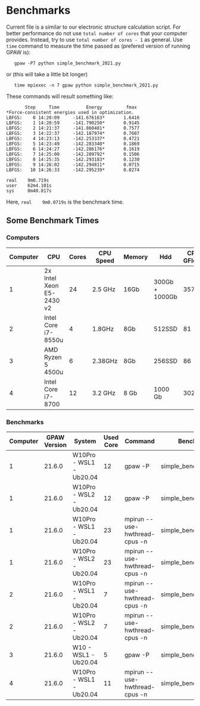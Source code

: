 # Benchmarks
Current file is a similar to our electronic structure calculation script.
For better performance do not use `total number of cores` that your computer provides. Instead, try to use `total number of cores - 1` as general. Use `time` command to measure the time passed as (prefered version of running GPAW is):


       gpaw -P7 python simple_benchmark_2021.py

or (this will take a little bit longer)

       time mpiexec -n 7 gpaw python simple_benchmark_2021.py

These commands will result something like:
```
       Step     Time          Energy         fmax
*Force-consistent energies used in optimization.
LBFGS:    0 14:20:09     -141.676163*       1.6416
LBFGS:    1 14:20:59     -141.790250*       0.9145
LBFGS:    2 14:21:37     -141.860481*       0.7577
LBFGS:    3 14:22:37     -142.187974*       0.7607
LBFGS:    4 14:23:13     -142.253337*       0.4721
LBFGS:    5 14:23:49     -142.283340*       0.1869
LBFGS:    6 14:24:27     -142.286176*       0.1619
LBFGS:    7 14:25:00     -142.289792*       0.1506
LBFGS:    8 14:25:35     -142.293183*       0.1230
LBFGS:    9 14:26:02     -142.294811*       0.0715
LBFGS:   10 14:26:33     -142.295239*       0.0274

real    9m0.719s
user    62m4.101s
sys     0m40.817s
```
Here, `real    9m0.0719s` is the benchmark time.

## Some Benchmark Times

### Computers
| Computer  | CPU                      | Cores | CPU Speed | Memory | Hdd            | CPU GFlops | Memory Bandwidth | HDD Speed |
| --------- | ------------------------ | ----- | --------- | ------ | -------------- | ---------- | ---------------- | --------- |
| 1         | 2x Intel Xeon E5-2430 v2 | 24    | 2.5 GHz   | 16Gb   | 300Gb + 1000Gb | 357        | 5 GB/s           | 259 MB/s  |
| 2         | Intel Core i7-8550u      | 4     | 1.8GHz    | 8Gb    | 512SSD         | 81         | 12 GB/s          | 1GB/s     |
| 3         | AMD Ryzen 5 4500u        | 6     | 2.38GHz   | 8Gb    | 256SSD         | 86         | 9 GB/s           | 0.8GB/s   |
| 4         | Intel Core i7-8700       | 12    | 3.2 GHz   | 8 Gb   | 1000 Gb        | 302        | 10 GB/s          | 195 MB/s  |

### Benchmarks
| Computer  | GPAW Version  | System                  | Used Core | Command                       | Benchmark File             | Time Elapsed |
| --------- | ------------- | ----------------------- | --------- | ----------------------------- | -------------------------- | ------------ |
| 1         | 21.6.0        | W10Pro - WSL1 - Ub20.04 | 12        | gpaw -P                       | simple_benchmark_2021.py   | 5m41s        |
| 1         | 21.6.0        | W10Pro - WSL2 - Ub20.04 | 12        | gpaw -P                       | simple_benchmark_2021.py   | 5m59s        |
| 1         | 21.6.0        | W10Pro - WSL1 - Ub20.04 | 23        | mpirun --use-hwthread-cpus -n | simple_benchmark_2021.py   | 5m15s        |
| 1         | 21.6.0        | W10Pro - WSL2 - Ub20.04 | 23        | mpirun --use-hwthread-cpus -n | simple_benchmark_2021.py   | 5m37s        |
| 2         | 21.6.0        | W10Pro - WSL1 - Ub20.04 | 7         | mpirun --use-hwthread-cpus -n | simple_benchmark_2021.py   | 7m24s        |
| 2         | 21.6.0        | W10Pro - WSL2 - Ub20.04 | 7         | mpirun --use-hwthread-cpus -n | simple_benchmark_2021.py   | 9m00s        |
| 3         | 21.6.0        | W10 - WSL1 - Ub20.04    | 5         | gpaw -P                       | simple_benchmark_2021.py   | 4m26s        |
| 4         | 21.6.0        | W10Pro - WSL1 - Ub20.04 | 11        | mpirun --use-hwthread-cpus -n | simple_benchmark_2021.py   | 5m22s        |
